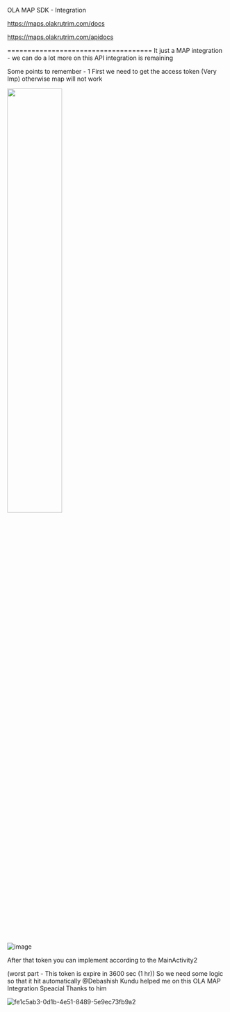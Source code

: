 OLA MAP SDK - Integration 


https://maps.olakrutrim.com/docs

https://maps.olakrutrim.com/apidocs

====================================
It just a MAP integration  -
 we can do a lot more on this API integration is remaining 
 
Some points to remember -
1 First we need to get the access token (Very Imp) otherwise map will not work 

<img src="https://github.com/user-attachments/assets/cece850d-c7de-4915-a71e-6f70ce40d7e1" width=50% height=50%>

![image](https://github.com/user-attachments/assets/cece850d-c7de-4915-a71e-6f70ce40d7e1)

After that token you can implement according to the MainActivity2

(worst part - This token is expire in 3600 sec (1 hr))
So we need some logic so that it hit automatically 
@Debashish Kundu helped me on this OLA MAP Integration Speacial Thanks to him 


![fe1c5ab3-0d1b-4e51-8489-5e9ec73fb9a2](https://github.com/user-attachments/assets/3711a2c4-36fe-46da-8519-1de8ea84e4aa)
